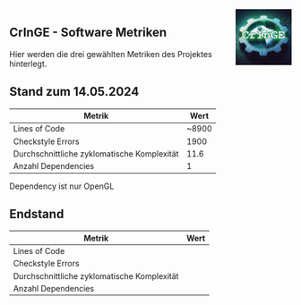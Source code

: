 <img src="./resources/img/logo.png" height="100" align="right">

## CrInGE - Software Metriken

Hier werden die drei gewählten Metriken des Projektes hinterlegt.

## Stand zum 14.05.2024

| Metrik | Wert |
| --- | --- |
| Lines of Code | ~8900 |
| Checkstyle Errors | 1900 |
| Durchschnittliche zyklomatische Komplexität | 11.6 |
| Anzahl Dependencies | 1 |

Dependency ist nur OpenGL

## Endstand

| Metrik | Wert |
| --- | --- |
| Lines of Code |  |
| Checkstyle Errors |  |
| Durchschnittliche zyklomatische Komplexität |  |
| Anzahl Dependencies |  |
